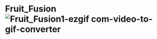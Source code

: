 # Fruit_Fusion![Fruit_Fusion1-ezgif com-video-to-gif-converter](https://github.com/surendar-05/Fruit_Fusion/assets/103345824/75d20904-334f-4912-bbe3-cd0eea94ba3b)

